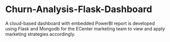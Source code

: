 # Churn-Analysis-Flask-Dashboard
A cloud-based dashboard with embedded PowerBI report is developed using Flask and Mongodb for the ECenter marketing team to view and apply marketing strategies accordingly.
